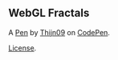 WebGL Fractals
----------------


A [Pen](https://codepen.io/Thijn09/pen/Jjzgmgp) by [Thijn09](https://codepen.io/Thijn09) on [CodePen](https://codepen.io).

[License](https://codepen.io/license/pen/Jjzgmgp).
